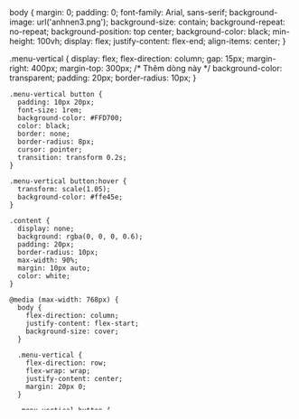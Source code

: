<!DOCTYPE html>
<html lang="vi">
<head>
  <meta charset="UTF-8" />
  <meta name="viewport" content="width=device-width, initial-scale=1.0" />
    body {
      margin: 0;
      padding: 0;
      font-family: Arial, sans-serif;
      background-image: url('anhnen3.png');
      background-size: contain;
      background-repeat: no-repeat;
      background-position: top center;
      background-color: black;
      min-height: 100vh;
      display: flex;
      justify-content: flex-end;
      align-items: center;
    }

   .menu-vertical {
  display: flex;
  flex-direction: column;
  gap: 15px;
  margin-right: 400px;
  margin-top: 300px; /* Thêm dòng này */
  background-color: transparent;
  padding: 20px;
  border-radius: 10px;
}


    .menu-vertical button {
      padding: 10px 20px;
      font-size: 1rem;
      background-color: #FFD700;
      color: black;
      border: none;
      border-radius: 8px;
      cursor: pointer;
      transition: transform 0.2s;
    }

    .menu-vertical button:hover {
      transform: scale(1.05);
      background-color: #ffe45e;
    }

    .content {
      display: none;
      background: rgba(0, 0, 0, 0.6);
      padding: 20px;
      border-radius: 10px;
      max-width: 90%;
      margin: 10px auto;
      color: white;
    }

    @media (max-width: 768px) {
      body {
        flex-direction: column;
        justify-content: flex-start;
        background-size: cover;
      }

      .menu-vertical {
        flex-direction: row;
        flex-wrap: wrap;
        justify-content: center;
        margin: 20px 0;
      }

      .menu-vertical button {
        width: 45%;
        margin: 5px;
      }
    }
  </style>
</head>
<body>
  <div class="menu-vertical">
    <button onclick="moQuyen1()"> Quyển 1</button>
    <button onclick="showContent('gioithieu2')"> Quyển 2</button>
    <button onclick="showContent('gioithieu3')"> Quyển 3</button>
    <button onclick="showContent('gioithieu4')"> Quyển 4</button>
    <button onclick="showContent('gioithieu5')"> Quyển 5</button>
  </div>

  <div id="gioithieu2" class="content">Nội dung Quyển 2...</div>
  <div id="gioithieu3" class="content">Nội dung Quyển 3...</div>
  <div id="gioithieu4" class="content">Nội dung Quyển 4...</div>
  <div id="gioithieu5" class="content">Nội dung Quyển 5...</div>

  <script>
    function moQuyen1() {
      window.open('https://drive.google.com/file/d/1Xxh3G-BFcPzr-l15TbTPEsN8R4y0GxcC/view?usp=drive_link', '_blank');
    }

    function showContent(id) {
      const contents = document.querySelectorAll('.content');
      contents.forEach(c => c.style.display = 'none');
      document.getElementById(id).style.display = 'block';
    }
  </script>
</body>
</html>
